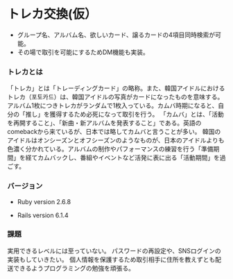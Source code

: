 # トレカ交換(仮）
* グループ名、アルバム名、欲しいカード、譲るカードの4項目同時検索が可能。
* その場で取引を可能にするためDM機能も実装。

### トレカとは
「トレカ」とは「トレーディングカード」の略称。また、韓国アイドルにおけるトレカ（포토카드）は、韓国アイドルの写真がカードになったものを意味する。
アルバム1枚につきトレカがランダムで1枚入っている。カムバ時期になると、自分の「推し」を獲得するため必死になって取引を行う。
「カムバ」とは、「活動を再開すること」、「新曲・新アルバムを発表すること」である。英語のcomebackから来ているが、日本では略してカムバと言うことが多い。
韓国のアイドルはオンシーズンとオフシーズンのようなものが、日本のアイドルよりも色濃く分かれている。アルバムの制作やパフォーマンスの練習を行う「準備期間」を経てカムバックし、番組やイベントなど活発に表に出る「活動期間」を過ごす。

### バージョン

* Ruby version
2.6.8

* Rails version
6.1.4

### 課題
実用できるレベルには至っていない。
パスワードの再設定や、SNSログインの実装もしていきたい。
個人情報を保護するため取引相手に住所を教えずとも配送できるようプログラミングの勉強を頑張る。

